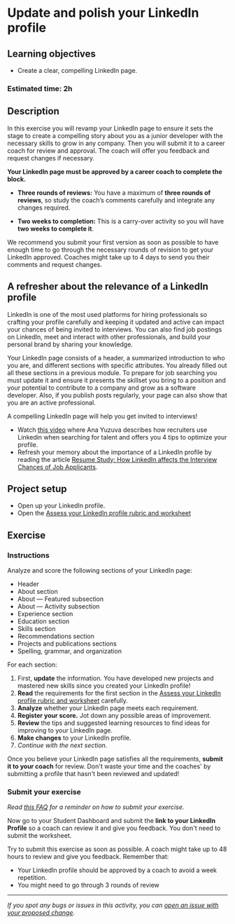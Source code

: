 # Update and polish your LinkedIn profile

## **Learning objectives**

- Create a clear, compelling LinkedIn page.

### **Estimated time: 2h**

## **Description**

In this exercise you will revamp your LinkedIn page to ensure it sets the stage to create a compelling story about you as a junior developer with the necessary skills to grow in any company. Then you will submit it to a career coach for review and approval. The coach will offer you feedback and request changes if necessary. 

**Your LinkedIn page must be approved by a career coach to complete the block.**

- **Three rounds of reviews:** You have a maximum of **three rounds of reviews**, so study the coach’s comments carefully and integrate any changes required.

- **Two weeks to completion:** This is a carry-over activity so you will have **two weeks to complete it**. 

We recommend you submit your first version as soon as possible to have enough time to go through the necessary rounds of revision to get your LinkedIn approved. Coaches might take up to 4 days to send you their comments and request changes.  

## A refresher about the relevance of a LinkedIn profile

LinkedIn is one of the most used platforms for hiring professionals so crafting your profile carefully and keeping it updated and active can impact your chances of being invited to interviews. You can also find job postings on LinkedIn, meet and interact with other professionals, and build your personal brand by sharing your knowledge.

Your LinkedIn page consists of a header, a summarized introduction to who you are, and different sections with specific attributes. You already filled out all these sections in a previous module. To prepare for job searching you must update it and ensure it presents the skillset you bring to a position and your potential to contribute to a company and grow as a software developer. Also, if you publish posts regularly, your page can also show that you are an active professional.

A compelling LinkedIn page will help you get invited to interviews!

- Watch [this video](https://www.loom.com/share/34dc0ab9016546e49df5e8d41b01f0ee) where Ana Yuzuva describes how recruiters use Linkedin when searching for talent and offers you 4 tips to optimize your profile.
- Refresh your memory about the importance of a LinkedIn profile by reading the article [Resume Study: How LinkedIn affects the Interview Chances of Job Applicants](https://www.resumego.net/research/linkedin-interview-chances/).

## Project setup

- Open up your LinkedIn profile.
- Open the [Assess your LinkedIn profile rubric and worksheet](https://docs.google.com/document/d/1wYhgEHVtL9yixkmTde7058JGcmrd5fywWucFszyE9b8/edit?usp=sharing)

## **Exercise**

### **Instructions**

Analyze and score the following sections of your LinkedIn page:

- Header
- About section
- About — Featured subsection
- About — Activity subsection
- Experience section
- Education section
- Skills section
- Recommendations section
- Projects and publications sections
- Spelling, grammar, and organization

For each section:

1. First, **update** the information. You have developed new projects and mastered new skills since you created your LinkedIn profile!
2. **Read** the requirements for the first section in the [Assess your LinkedIn profile rubric and worksheet](https://docs.google.com/document/d/1wYhgEHVtL9yixkmTde7058JGcmrd5fywWucFszyE9b8/edit?usp=sharing) carefully.
3. **Analyze** whether your LinkedIn page meets each requirement.
4.  **Register your score.** Jot down any possible areas of improvement.
5. **Review** the tips and suggested learning resources to find ideas for improving to your LinkedIn page.
6. **Make changes** to your LinkedIn profile.
7. *Continue with the next section.*

Once you believe your LinkedIn page satisfies all the requirements, **submit it to your coach** for review. Don't waste your time and the coaches' by submitting a profile that hasn't been reviewed and updated!

### Submit your exercise

*Read [this FAQ](https://microverse.zendesk.com/hc/en-us/articles/360061344234) for a reminder on how to submit your exercise.*

Now go to your Student Dashboard and submit the **link to your LinkedIn Profile** so a coach can review it and give you feedback. You don't need to submit the worksheet.

Try to submit this exercise as soon as possible. A coach might take up to 48 hours to review and give you feedback. Remember that:

- Your LinkedIn profile should be approved by a coach to avoid a week repetition.
- You might need to go through 3 rounds of review

---

*If you spot any bugs or issues in this activity, you can [open an issue with your proposed change](https://github.com/microverseinc/curriculum-transversal-skills/blob/main/git-github/articles/open_issue.md).*

